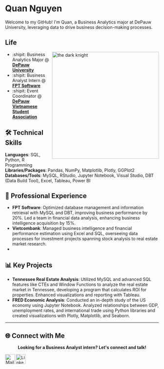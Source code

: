 # Quan Nguyen

Welcome to my GitHub! I'm Quan, a Business Analytics major at DePauw University, leveraging data to drive business decision-making processes.

## Life

<img align="right" alt="the dark knight" width="350" src="img/github_pic" />

- :shipit: Business Analytics Major @ [**DePauw University**]((https://www.depauw.edu/))
- :shipit: Business Analyst Intern @ [**FPT Software**]((https://fptsoftware.com/))
- :shipit: Event Coordinator @ [**DePauw Vietnamese Student Association**]((https://www.instagram.com/depauwvsa/))

## 🛠️ Technical Skills

**Languages**: SQL, Python, R Programming  
**Libraries/Packages**: Pandas, NumPy, Matplotlib, Plotly, GGPlot2  
**Databases/Tools**: MySQL, RStudio, Jupyter Notebook, Visual Studio, DBT (Data Build Tool), Excel, Tableau, Power BI

## 💼 Professional Experience

- **FPT Software**: Optimized database management and information retrieval with MySQL and DBT, improving business performance by 20%. Led a team in financial data analysis, enhancing business intelligence acquisition by 15%.
- **Vietcombank**: Managed business intelligence and financial performance estimation using Excel and SQL, overseeing data processes for investment projects spanning stock analysis to real estate market research.
- 
## 📊 Key Projects

- **Tennessee Real Estate Analysis**: Utilized MySQL and advanced SQL features like CTEs and Window Functions to analyze the real estate market in Tennessee, developing a program that calculates ROI for properties. Enhanced visualizations and reporting with Tableau.
- **FRED Economic Analysis**: Conducted an in-depth study of the US economy using Jupyter Notebook. Analyzed relationships between GDP, unemployment rates, and international trade using Python libraries and created visualizations with Plotly, Matplotlib, and Seaborn.

______________________________________________________________
## 🌐 Connect with Me

<p align="center">
    <b>Looking for a Business Analyst intern? Let's connect and talk!</a>
    </b>
</p>
<div>
<a href="mailto:chinhquan67@gmail.com">
    <img height="32" align="left" alt="Mail" src="img/icons/gmail.png" />
</a>

<a href="https://www.linkedin.com/in/quannguyen67/">
    <img height="32" align="left" alt="LinkedIn" src="img/icons/linkedin.png" />
</a>
</div>
